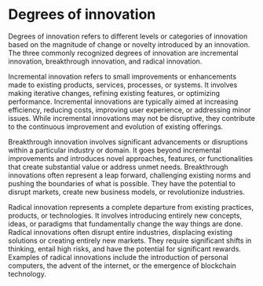# Degrees of innovation

Degrees of innovation refers to different levels or categories of innovation based on the magnitude of change or novelty introduced by an innovation. The three commonly recognized degrees of innovation are incremental innovation, breakthrough innovation, and radical innovation.

Incremental innovation refers to small improvements or enhancements made to existing products, services, processes, or systems. It involves making iterative changes, refining existing features, or optimizing performance. Incremental innovations are typically aimed at increasing efficiency, reducing costs, improving user experience, or addressing minor issues. While incremental innovations may not be disruptive, they contribute to the continuous improvement and evolution of existing offerings.

Breakthrough innovation involves significant advancements or disruptions within a particular industry or domain. It goes beyond incremental improvements and introduces novel approaches, features, or functionalities that create substantial value or address unmet needs. Breakthrough innovations often represent a leap forward, challenging existing norms and pushing the boundaries of what is possible. They have the potential to disrupt markets, create new business models, or revolutionize industries.

Radical innovation represents a complete departure from existing practices, products, or technologies. It involves introducing entirely new concepts, ideas, or paradigms that fundamentally change the way things are done. Radical innovations often disrupt entire industries, displacing existing solutions or creating entirely new markets. They require significant shifts in thinking, entail high risks, and have the potential for significant rewards. Examples of radical innovations include the introduction of personal computers, the advent of the internet, or the emergence of blockchain technology.
